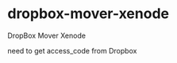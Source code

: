 dropbox-mover-xenode
====================

DropBox Mover Xenode

need to get access_code from Dropbox
